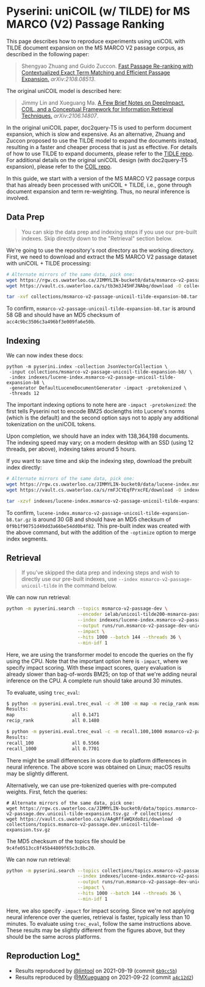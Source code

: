 # Pyserini: uniCOIL (w/ TILDE) for MS MARCO (V2) Passage Ranking

This page describes how to reproduce experiments using uniCOIL with TILDE document expansion on the MS MARCO V2 passage corpus, as described in the following paper:

> Shengyao Zhuang and Guido Zuccon. [Fast Passage Re-ranking with Contextualized Exact Term
Matching and Efficient Passage Expansion.](https://arxiv.org/pdf/2108.08513) _arXiv:2108.08513_.

The original uniCOIL model is described here:

> Jimmy Lin and Xueguang Ma. [A Few Brief Notes on DeepImpact, COIL, and a Conceptual Framework for Information Retrieval Techniques.](https://arxiv.org/abs/2106.14807) _arXiv:2106.14807_.

In the original uniCOIL paper, doc2query-T5 is used to perform document expansion, which is slow and expensive.
As an alternative, Zhuang and Zuccon proposed to use the TILDE model to expand the documents instead, resulting in a faster and cheaper process that is just as effective.
For details of how to use TILDE to expand documents, please refer to the [TIDLE repo](https://github.com/ielab/TILDE).
For additional details on the original uniCOIL design (with doc2query-T5 expansion), please refer to the [COIL repo](https://github.com/luyug/COIL/tree/main/uniCOIL).

In this guide, we start with a version of the MS MARCO V2 passage corpus that has already been processed with uniCOIL + TILDE, i.e., gone through document expansion and term re-weighting.
Thus, no neural inference is involved.

## Data Prep

> You can skip the data prep and indexing steps if you use our pre-built indexes. Skip directly down to the "Retrieval" section below.

We're going to use the repository's root directory as the working directory.
First, we need to download and extract the MS MARCO V2 passage dataset with uniCOIL + TILDE processing:

```bash
# Alternate mirrors of the same data, pick one:
wget https://rgw.cs.uwaterloo.ca/JIMMYLIN-bucket0/data/msmarco-v2-passage-unicoil-tilde-expansion-b8.tar -P collections/
wget https://vault.cs.uwaterloo.ca/s/tb3m3J45HFJNAbq/download -O collections/msmarco-v2-passage-unicoil-tilde-expansion-b8.tar

tar -xvf collections/msmarco-v2-passage-unicoil-tilde-expansion-b8.tar -C collections/
```

To confirm, `msmarco-v2-passage-unicoil-tilde-expansion-b8.tar` is around 58 GB and should have an MD5 checksum of `acc4c9bc3506c3a496bf3e009fa6e50b`.

## Indexing

We can now index these docs:

```
python -m pyserini.index -collection JsonVectorCollection \
 -input collections/msmarco-v2-passage-unicoil-tilde-expansion-b8/ \
 -index indexes/lucene-index.msmarco-v2-passage-unicoil-tilde-expansion-b8 \
 -generator DefaultLuceneDocumentGenerator -impact -pretokenized \
 -threads 12
```

The important indexing options to note here are `-impact -pretokenized`: the first tells Pyserini not to encode BM25 doclengths into Lucene's norms (which is the default) and the second option says not to apply any additional tokenization on the uniCOIL tokens.

Upon completion, we should have an index with 138,364,198 documents.
The indexing speed may vary; on a modern desktop with an SSD (using 12 threads, per above), indexing takes around 5 hours.

If you want to save time and skip the indexing step, download the prebuilt index directly:

```bash
# Alternate mirrors of the same data, pick one:
wget https://rgw.cs.uwaterloo.ca/JIMMYLIN-bucket0/data/lucene-index.msmarco-v2-passage-unicoil-tilde-expansion-b8.tar.gz -P indexes/
wget https://vault.cs.uwaterloo.ca/s/rmFJCYEqfPrxcFE/download -O indexes/lucene-index.msmarco-v2-passage-unicoil-tilde-expansion-b8.tar.gz

tar -xzvf indexes/lucene-index.msmarco-v2-passage-unicoil-tilde-expansion-b8.tar.gz -C indexes/
```

To confirm, `lucene-index.msmarco-v2-passage-unicoil-tilde-expansion-b8.tar.gz` is around 30 GB and should have an MD5 checksum of `0f9b1f90751d49dd3a66be54dd0b4f82`.
This pre-built index was created with the above command, but with the addition of the `-optimize` option to merge index segments.

## Retrieval

> If you've skipped the data prep and indexing steps and wish to directly use our pre-built indexes, use `--index msmarco-v2-passage-unicoil-tilde` in the command below.

We can now run retrieval:

```bash
python -m pyserini.search --topics msmarco-v2-passage-dev \
                          --encoder ielab/unicoil-tilde200-msmarco-passage \
                          --index indexes/lucene-index.msmarco-v2-passage-unicoil-tilde-expansion-b8 \
                          --output runs/run.msmarco-v2-passage-dev-unicoil-tilde-expansion-b8.txt \
                          --impact \
                          --hits 1000 --batch 144 --threads 36 \
                          --min-idf 1
```

Here, we are using the transformer model to encode the queries on the fly using the CPU.
Note that the important option here is `-impact`, where we specify impact scoring. 
With these impact scores, query evaluation is already slower than bag-of-words BM25; on top of that we're adding neural inference on the CPU.
A complete run should take around 30 minutes.

To evaluate, using `trec_eval`:

```bash
$ python -m pyserini.eval.trec_eval -c -M 100 -m map -m recip_rank msmarco-v2-passage-dev runs/run.msmarco-v2-passage-dev-unicoil-tilde-expansion-b8.txt
Results:
map                   	all	0.1471
recip_rank            	all	0.1480

$ python -m pyserini.eval.trec_eval -c -m recall.100,1000 msmarco-v2-passage-dev runs/run.msmarco-v2-passage-dev-unicoil-tilde-expansion-b8.txt
Results:
recall_100            	all	0.5566
recall_1000           	all	0.7701
```

There might be small differences in score due to platform differences in neural inference.
The above score was obtained on Linux; macOS results may be slightly different.

Alternatively, we can use pre-tokenized queries with pre-computed weights.
First, fetch the queries:

```
# Alternate mirrors of the same data, pick one:
wget https://rgw.cs.uwaterloo.ca/JIMMYLIN-bucket0/data/topics.msmarco-v2-passage.dev.unicoil-tilde-expansion.tsv.gz -P collections/
wget https://vault.cs.uwaterloo.ca/s/AAgRffaWQXdo8zi/download -O collections/topics.msmarco-v2-passage.dev.unicoil-tilde-expansion.tsv.gz
```

The MD5 checksum of the topics file should be `9c4fe0513cc8f45b44809f65c3c8bc20`.

We can now run retrieval:

```bash
python -m pyserini.search --topics collections/topics.msmarco-v2-passage.dev.unicoil-tilde-expansion.tsv.gz \
                          --index indexes/lucene-index.msmarco-v2-passage-unicoil-tilde-expansion-b8 \
                          --output runs/run.msmarco-v2-passage-dev-unicoil-tilde-expansion-b8.txt \
                          --impact \
                          --hits 1000 --batch 144 --threads 36 \
                          --min-idf 1
```

Here, we also specify `-impact` for impact scoring. 
Since we're not applying neural inference over the queries, retrieval is faster, typically less than 10 minutes.
To evaluate using `trec_eval`, follow the same instructions above.
These results may be slightly different from the figures above, but they should be the same across platforms.

## Reproduction Log[*](reproducibility.md)

+ Results reproduced by [@lintool](https://github.com/lintool) on 2021-09-19 (commit [`6b9cc5b`](https://github.com/castorini/pyserini/commit/6b9cc5b1c2fee89597c5841a9f88395cf76bf60a))
+ Results reproduced by [@MXueguang](https://github.com/MXueguang) on 2021-09-22 (commit [`a4c12d2`](https://github.com/castorini/pyserini/commit/a4c12d28979b4ed9177845733932f94a1fcdfe64))
